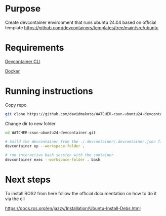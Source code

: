# Purpose
Create devcontainer environment that runs ubuntu 24.04 based on official template
https://github.com/devcontainers/templates/tree/main/src/ubuntu

# Requirements

[Devcontainer CLI](https://github.com/devcontainers/cli)

[Docker](https://www.docker.com/)

# Running instructions

Copy repo
```bash
git clone https://github.com/davidmakoto/WATCHER-csun-ubuntu24-devcontainer.git
```

Change dir to new folder
```bash
cd WATCHER-csun-ubuntu24-devcontainer.git
```

```bash
# build the devcontainer from the ./.devcontainer/.devcontainer.json file
devcontainer up --workspace-folder .

# run interactive bash session with the container
devcontainer exec --workspace-folder . bash

```


# Next steps
To install ROS2 from here follow the official documentation on how to do it via the cli

https://docs.ros.org/en/jazzy/Installation/Ubuntu-Install-Debs.html
